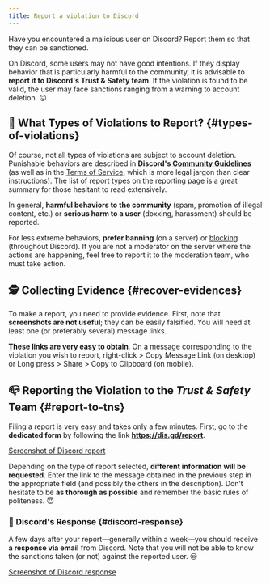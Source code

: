 ```yaml
---
title: Report a violation to Discord
---
```


Have you encountered a malicious user on Discord? Report them so that they can be sanctioned.

On Discord, some users may not have good intentions. If they display behavior that is particularly harmful to the community, it is advisable to **report it to Discord's Trust & Safety team**. If the violation is found to be valid, the user may face sanctions ranging from a warning to account deletion. 😖 

## 🧐 What Types of Violations to Report? {#types-of-violations}

Of course, not all types of violations are subject to account deletion. Punishable behaviors are described in **Discord's [Community Guidelines](https://discord.com/guidelines)** (as well as in the [Terms of Service](https://discord.com/terms), which is more legal jargon than clear instructions). The list of report types on the reporting page is a great summary for those hesitant to read extensively.

In general, **harmful behaviors to the community** (spam, promotion of illegal content, etc.) or **serious harm to a user** (doxxing, harassment) should be reported.

For less extreme behaviors, **prefer banning** (on a server) or [blocking](https://support.discordapp.com/hc/en-us/articles/217916488-Blocking-and-Privacy-Settings) (throughout Discord). If you are not a moderator on the server where the actions are happening, feel free to report it to the moderation team, who must take action.

## 🕵️ Collecting Evidence {#recover-evidences}

To make a report, you need to provide evidence. First, note that **screenshots are not useful**; they can be easily falsified. You will need at least one (or preferably several) message links.

**These links are very easy to obtain**. On a message corresponding to the violation you wish to report, right-click > Copy Message Link (on desktop) or Long press > Share > Copy to Clipboard (on mobile).

## 📪 Reporting the Violation to the _Trust & Safety_ Team {#report-to-tns}

Filing a report is very easy and takes only a few minutes. First, go to the **dedicated form** by following the link **https://dis.gd/report**.

[Screenshot of Discord report](../../../../en/docusaurus-plugin-content-docs/version-3.1.0/assets/discord-report.png)

Depending on the type of report selected, **different information will be requested**. Enter the link to the message obtained in the previous step in the appropriate field (and possibly the others in the description). Don’t hesitate to be **as thorough as possible** and remember the basic rules of politeness. 😇 

### 📨 Discord's Response {#discord-response}

A few days after your report—generally within a week—you should receive **a response via email** from Discord. Note that you will not be able to know the sanctions taken (or not) against the reported user. 😒

[Screenshot of Discord response](../../../../en/docusaurus-plugin-content-docs/version-3.1.0/assets/discord-reply.png)